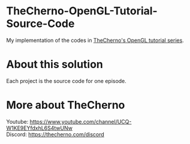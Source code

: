 # TheCherno-OpenGL-Tutorial-Source-Code
My implementation of the codes in [TheCherno's OpenGL tutorial series](https://www.youtube.com/watch?v=W3gAzLwfIP0&list=PLlrATfBNZ98foTJPJ_Ev03o2oq3-GGOS2).
# About this solution
Each project is the source code for one episode.
# More about TheCherno
Youtube: https://www.youtube.com/channel/UCQ-W1KE9EYfdxhL6S4twUNw  
Discord: https://thecherno.com/discord
